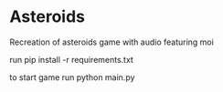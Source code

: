 # Asteroids

Recreation of asteroids game with audio featuring moi

run
pip install -r requirements.txt

to start game run
python main.py
